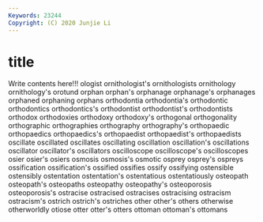 ```yaml
---
Keywords: 23244
Copyright: (C) 2020 Junjie Li
---
```


# title

Write contents here!!!
ologist 
ornithologist's 
ornithologists 
ornithology 
ornithology's
orotund 
orphan 
orphan's 
orphanage 
orphanage's 
orphanages 
orphaned 
orphaning 
orphans 
orthodontia
orthodontia's 
orthodontic 
orthodontics 
orthodontics's 
orthodontist 
orthodontist's 
orthodontists 
orthodox 
orthodoxies 
orthodoxy
orthodoxy's 
orthogonal 
orthogonality 
orthographic 
orthographies 
orthography 
orthography's 
orthopaedic 
orthopaedics 
orthopaedics's
orthopaedist 
orthopaedist's 
orthopaedists 
oscillate 
oscillated 
oscillates 
oscillating 
oscillation 
oscillation's 
oscillations
oscillator 
oscillator's 
oscillators 
oscilloscope 
oscilloscope's 
oscilloscopes 
osier 
osier's 
osiers 
osmosis
osmosis's 
osmotic 
osprey 
osprey's 
ospreys 
ossification 
ossification's 
ossified 
ossifies 
ossify
ossifying 
ostensible 
ostensibly 
ostentation 
ostentation's 
ostentatious 
ostentatiously 
osteopath 
osteopath's 
osteopaths
osteopathy 
osteopathy's 
osteoporosis 
osteoporosis's 
ostracise 
ostracised 
ostracises 
ostracising 
ostracism 
ostracism's
ostrich 
ostrich's 
ostriches 
other 
other's 
others 
otherwise 
otherworldly 
otiose 
otter
otter's 
otters 
ottoman 
ottoman's 
ottomans 
